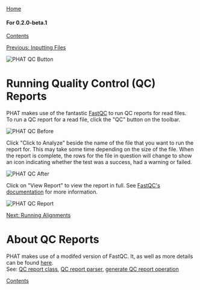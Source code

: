 [Home](https://chgibb.github.io/PHATDocs/)

#### For 0.2.0-beta.1
[Contents](https://chgibb.github.io/PHATDocs/docs/releases/0.2.0-beta.1/home)

[Previous: Inputting Files](https://chgibb.github.io/PHATDocs/docs/releases/0.2.0-beta.1/inputtingFiles)

![PHAT QC Button](https://chgibb.github.io//PHATDocs/docs/releases/0.2.0-beta.1/QCButton.png)

# Running Quality Control (QC) Reports
PHAT makes use of the fantastic [FastQC](https://www.bioinformatics.babraham.ac.uk/projects/fastqc/) to run QC reports for read files.  
To run a QC report for a read file, click the "QC" button on the toolbar.

![PHAT QC Before](https://chgibb.github.io//PHATDocs/docs/releases/0.2.0-beta.1/preQC.png)

Click "Click to Analyze" beside the name of the file that you want to run the report for. This may take some time depending on the size of the file. When the report is complete, the rows for the file in question will change to show an icon indicating whether the test was a success, had a warning or failed.

![PHAT QC After](https://chgibb.github.io//PHATDocs/docs/releases/0.2.0-beta.1/postQC.png)

Click on "View Report" to view the report in full. See [FastQC's documentation](https://www.bioinformatics.babraham.ac.uk/projects/fastqc/Help/) for more information.

![PHAT QC Report](https://chgibb.github.io//PHATDocs/docs/releases/0.2.0-beta.1/QCReport.png)

[Next: Running Alignments](https://chgibb.github.io/PHATDocs/docs/releases/0.2.0-beta.1/runningAlignments)

# About QC Reports
PHAT makes use of a modifed version of FastQC. It, as well as more details can be found [here](https://github.com/chgibb/FastQC0.11.5).  
See: [QC report class](https://github.com/chgibb/PHAT/blob/0.2.0-beta.1/src/req/QCData.ts), [QC report parser](https://github.com/chgibb/PHAT/blob/0.2.0-beta.1/QCReportSummary.ts), [generate QC report operation](https://github.com/chgibb/PHAT/blob/0.2.0-beta.1/src/req/operations/GenerateQCReport.ts)


[Contents](https://chgibb.github.io/PHATDocs/docs/releases/0.2.0-beta.1/home)
